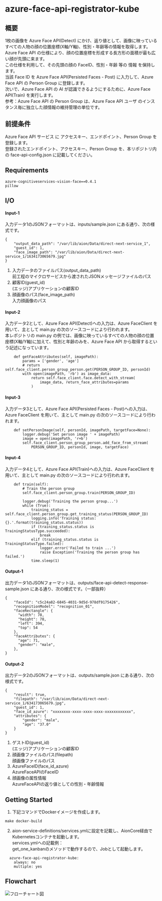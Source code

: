 # azure-face-api-registrator-kube   
## 概要  
1枚の画像を Azure Face API(Detect) にかけ、返り値として、画像に映っているすべての人物の顔の位置座標(X軸/Y軸)、性別・年齢等の情報を取得します。   
Azure Face API の仕様により、顔の位置座標を形成する長方形の面積が最も広い顔が先頭に来ます。    
この仕様を利用して、その先頭の顔の FaceID、性別・年齢 等の 情報 を保持します。  
当該 Face ID を Azure Face API(Persisted Faces - Post) に入力して、Azure Face API の Person Group に登録します。      
次いで、Azure Face API の AI が認識できるようにするために、Azure Face API(Train) を実行します。        
参考：Azure Face API の Person Group は、Azure Face API ユーザ のインスタンス毎に独立した顔情報の維持管理の単位です。    

## 前提条件    
Azure Face API サービス に アクセスキー、エンドポイント、Person Group を登録します。  
登録されたエンドポイント、アクセスキー、Person Group を、本リポジトリ内の face-api-config.json に記載してください。  

## Requirements  
```
azure-cognitiveservices-vision-face==0.4.1
pillow
```
## I/O
#### Input-1
入力データ1のJSONフォーマットは、inputs/sample.json にある通り、次の様式です。  
```
{
    "output_data_path": "/var/lib/aion/Data/direct-next-service_1",
    "guest_id": 1,
    "face_image_path": "/var/lib/aion/Data/direct-next-service_1/1634173065679.jpg"
}
```
1. 入力データのファイルパス(output_data_path)    
前工程のマイクロサービスから渡されたJSONメッセージファイルのパス          
2. 顧客ID(guest_id)      
(エッジ)アプリケーションの顧客ID       
3. 顔画像のパス(face_image_path)        
入力顔画像のパス  

#### Input-2
入力データ2として、Azure Face API(Detect)への入力は、Azure FaceClient を用いて、主として main.py の次のソースコードにより行われます。  
本レポジトリの main.py の例では、画像に映っているすべての人物の顔の位置座標(X軸/Y軸)に加えて、性別と年齢のみを、Azure Face API から取得するという記述になっています。  

```
    def getFaceAttributes(self, imagePath):
        params = ['gender', 'age']
        # return self.face_client.person_group_person.get(PERSON_GROUP_ID, personId)
        with open(imagePath, 'rb') as image_data:
            return self.face_client.face.detect_with_stream(
                image_data, return_face_attributes=params
            )
```
#### Input-3
入力データ3として、Azure Face API(Persisted Faces - Post)への入力は、Azure FaceClient を用いて、主として main.py の次のソースコードにより行われます。  

```
    def setPersonImage(self, personId, imagePath, targetFace=None):
        logger.debug('Set person image ' + imagePath)
        image = open(imagePath, 'r+b')
        self.face_client.person_group_person.add_face_from_stream(
            PERSON_GROUP_ID, personId, image, targetFace)
```            
#### Input-4
入力データ4として、Azure Face API(Train)への入力は、Azure FaceClient を用いて、主として main.py の次のソースコードにより行われます。  
```
    def train(self):
        # Train the person group
        self.face_client.person_group.train(PERSON_GROUP_ID)

        logger.debug('Training the person group...')
        while (True):
            training_status = self.face_client.person_group.get_training_status(PERSON_GROUP_ID)
            logging.info('Training status: {}.'.format(training_status.status))
            if (training_status.status is TrainingStatusType.succeeded):
                break
            elif (training_status.status is TrainingStatusType.failed):
                logger.error('Failed to train ...')
                raise Exception('Training the person group has failed.')
            time.sleep(1)
```

#### Output-1  
出力データ1のJSONフォーマットは、outputs/face-api-detect-response-sample.json にある通り、次の様式です。（一部抜粋）  
```
{
    "faceId": "c5c24a82-6845-4031-9d5d-978df9175426",
    "recognitionModel": "recognition_01",
    "faceRectangle": {
      "width": 78,
      "height": 78,
      "left": 394,
      "top": 54
    },
    "faceAttributes": {
      "age": 71,
      "gender": "male",
    },
}
```

#### Output-2  
出力データ2のJSONフォーマットは、outputs/sample.json にある通り、次の様式です。  
```
{
    "result": true,
    "filepath": "/var/lib/aion/Data/direct-next-service_1/634173065679.jpg",
    "guest_id": 1,
    "face_id_azure": "xxxxxxxx-xxxx-xxxx-xxxx-xxxxxxxxxxxx",
    "attributes": {
        "gender": "male",
        "age": "37.0"
    }
}
```
1. ゲストID(guest_id)    
(エッジ)アプリケーションの顧客ID        
2. 顔画像ファイルのパス(filepath)      
顔画像ファイルのパス      
3. AzureFaceID(face_id_azure)      
AzureFaceAPIのFaceID    
4. 顔画像の属性情報      
AzureFaceAPIの返り値としての性別・年齢情報  


## Getting Started  
1. 下記コマンドでDockerイメージを作成します。  
```
make docker-build
```
2. aion-service-definitions/services.ymlに設定を記載し、AionCore経由でKubernetesコンテナを起動します。  
services.ymlへの記載例：  
get_one_kanbanのメソッドで動作するので、Jobとして起動します。  
```
  azure-face-api-registrator-kube:
    always: no
    multiple: yes
```
## Flowchart
![フローチャート図](https://bitbucket.org/latonaio/azure-face-api-registrator-kube/raw/6a032ce3c31b0503aa6087fd0413ef889d567cf7/doc/flowchart.png)